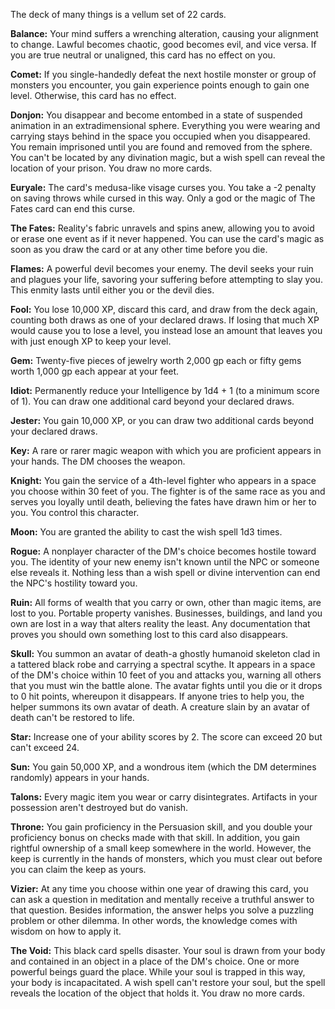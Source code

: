 The deck of many things is a vellum set of 22 cards.

**Balance:** Your mind suffers a wrenching alteration, causing your alignment to change. Lawful becomes chaotic, good becomes evil, and vice versa. If you are true neutral or unaligned, this card has no effect on you.

**Comet:** If you single-handedly defeat the next hostile monster or group of monsters you encounter, you gain experience points enough to gain one level. Otherwise, this card has no effect.

**Donjon:** You disappear and become entombed in a state of suspended animation in an extradimensional sphere. Everything you were wearing and carrying stays behind in the space you occupied when you disappeared. You remain imprisoned until you are found and removed from the sphere. You can't be located by any divination magic, but a wish spell can reveal the location of your prison. You draw no more cards.

**Euryale:** The card's medusa-like visage curses you. You take a -2 penalty on saving throws while cursed in this way. Only a god or the magic of The Fates card can end this curse.

**The Fates:** Reality's fabric unravels and spins anew, allowing you to avoid or erase one event as if it never happened. You can use the card's magic as soon as you draw the card or at any other time before you die.

**Flames:** A powerful devil becomes your enemy. The devil seeks your ruin and plagues your life, savoring your suffering before attempting to slay you. This enmity lasts until either you or the devil dies.

**Fool:** You lose 10,000 XP, discard this card, and draw from the deck again, counting both draws as one of your declared draws. If losing that much XP would cause you to lose a level, you instead lose an amount that leaves you with just enough XP to keep your level.

**Gem:** Twenty-five pieces of jewelry worth 2,000 gp each or fifty gems worth 1,000 gp each appear at your feet.

**Idiot:** Permanently reduce your Intelligence by 1d4 + 1 (to a minimum score of 1). You can draw one additional card beyond your declared draws.

**Jester:** You gain 10,000 XP, or you can draw two additional cards beyond your declared draws.

**Key:** A rare or rarer magic weapon with which you are proficient appears in your hands. The DM chooses the weapon.

**Knight:** You gain the service of a 4th-level fighter who appears in a space you choose within 30 feet of you. The fighter is of the same race as you and serves you loyally until death, believing the fates have drawn him or her to you. You control this character.

**Moon:** You are granted the ability to cast the wish spell 1d3 times.

**Rogue:** A nonplayer character of the DM's choice becomes hostile toward you. The identity of your new enemy isn't known until the NPC or someone else reveals it. Nothing less than a wish spell or divine intervention can end the NPC's hostility toward you.

**Ruin:** All forms of wealth that you carry or own, other than magic items, are lost to you. Portable property vanishes. Businesses, buildings, and land you own are lost in a way that alters reality the least. Any documentation that proves you should own something lost to this card also disappears.

**Skull:** You summon an avatar of death-a ghostly humanoid skeleton clad in a tattered black robe and carrying a spectral scythe. It appears in a space of the DM's choice within 10 feet of you and attacks you, warning all others that you must win the battle alone. The avatar fights until you die or it drops to 0 hit points, whereupon it disappears. If anyone tries to help you, the helper summons its own avatar of death. A creature slain by an avatar of death can't be restored to life.

**Star:** Increase one of your ability scores by 2. The score can exceed 20 but can't exceed 24.

**Sun:** You gain 50,000 XP, and a wondrous item (which the DM determines randomly) appears in your hands.

**Talons:** Every magic item you wear or carry disintegrates. Artifacts in your possession aren't destroyed but do vanish.

**Throne:** You gain proficiency in the Persuasion skill, and you double your proficiency bonus on checks made with that skill. In addition, you gain rightful ownership of a small keep somewhere in the world. However, the keep is currently in the hands of monsters, which you must clear out before you can claim the keep as yours.

**Vizier:** At any time you choose within one year of drawing this card, you can ask a question in meditation and mentally receive a truthful answer to that question. Besides information, the answer helps you solve a puzzling problem or other dilemma. In other words, the knowledge comes with wisdom on how to apply it.

**The Void:** This black card spells disaster. Your soul is drawn from your body and contained in an object in a place of the DM's choice. One or more powerful beings guard the place. While your soul is trapped in this way, your body is incapacitated. A wish spell can't restore your soul, but the spell reveals the location of the object that holds it. You draw no more cards.
